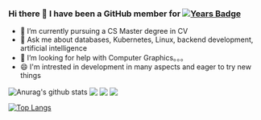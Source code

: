 ### Hi there 👋 I have been a GitHub member for [![Years Badge](https://badges.pufler.dev/years/dclcs)](https://badges.pufler.dev)

- 🔭 I’m currently pursuing a CS Master degree in CV
- 💬 Ask me about databases, Kubernetes, Linux, backend development, artificial intelligence
- 🤔 I’m looking for help with Computer Graphics。。。
- 😄 I'm intrested in development in many aspects and eager to try new things

<!--
**dclcs/dclcs** is a ✨ _special_ ✨ repository because its `README.md` (this file) appears on your GitHub profile.

Here are some ideas to get you started:
- 👯 I’m looking to collaborate on ...
- 🤔 I’m looking for help with ...
- 📫 How to reach me: ...
- 😄 Pronouns: ...
- ⚡ Fun fact: ...
-->
<!-- 
[![dclcs's github stats](https://github-readme-stats.vercel.app/api?username=dclcs)](https://github.com/anuraghazra/github-readme-stats)

[![Top Langs](https://github-readme-stats.vercel.app/api/top-langs/?username=dclcs&layout=compact)](https://github.com/anuraghazra/github-readme-stats) -->



<img align="center" src="https://github-readme-stats.anuraghazra1.vercel.app/api?username=dclcs&show_icons=true&include_all_commits=true&theme=material-palenight" alt="Anurag's github stats" />


<img align="center" src="https://github-readme-stats.anuraghazra1.vercel.app/api/top-langs/?username=dclcs&layout=compact&theme=material-palenight" />

<img align="center" src="https://github-readme-stats.anuraghazra1.vercel.app/api/pin/?username=dclcs&repo=pipeline&theme=material-palenight" />

<img align="center" src="https://github-readme-stats.anuraghazra1.vercel.app/api/pin/?username=dclcs&repo=dclcs.github.io&theme=material-palenight" />


[![Top Langs](https://github-readme-stats.vercel.app/api/top-langs/?username=dclcs&layout=compact)](https://github.com/dclcs/github-readme-stats)
